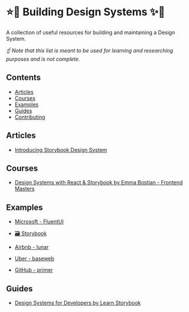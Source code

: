 # ⭐🦄 Building Design Systems ✨🌈

A collection of useful resources for building and maintaining a Design System.

_☝ Note that this list is meant to be used for learning and researching purposes and is not complete._

## Contents

- [Articles](#articles)
- [Courses](#courses)
- [Examples](#examples)
- [Guides](#guides)
- [Contributing](#contributing)

## Articles

- [Introducing Storybook Design System](https://medium.com/storybookjs/introducing-storybook-design-system-23fd9b1ac3c0)

## Courses

- [Design Systems with React & Storybook by Emma Bostian - Frontend Masters](https://frontendmasters.com/courses/design-systems/)

## Examples

- [Microsoft - FluentUI](https://developer.microsoft.com/en-us/fluentui/#/controls/web)

- [🗃 Storybook](https://github.com/storybookjs/design-system)

- [Airbnb - lunar](https://github.com/airbnb/lunar)

- [Uber - baseweb](https://github.com/uber/baseweb)

- [GitHub - primer](https://primer.style/css/)

## Guides

- [Design Systems for Developers by Learn Storybook](https://www.learnstorybook.com/design-systems-for-developers/)
